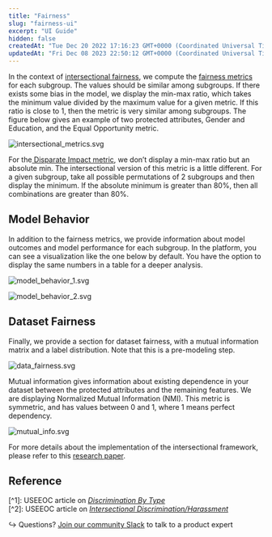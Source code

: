 ```yaml
---
title: "Fairness"
slug: "fairness-ui"
excerpt: "UI Guide"
hidden: false
createdAt: "Tue Dec 20 2022 17:16:23 GMT+0000 (Coordinated Universal Time)"
updatedAt: "Fri Dec 08 2023 22:50:12 GMT+0000 (Coordinated Universal Time)"
---
```

In the context of [intersectional fairness](doc:fairness#intersectional-fairness), we compute the [fairness metrics](doc:fairness#fairness-metrics) for each subgroup. The values should be similar among subgroups. If there exists some bias in the model, we display the min-max ratio, which takes the minimum value divided by the maximum value for a given metric. If this ratio is close to 1, then the metric is very similar among subgroups. The figure below gives an example of two protected attributes, Gender and Education, and the Equal Opportunity metric.

![](https://files.readme.io/906df04-intersectional_metrics.svg "intersectional_metrics.svg")

For the[ Disparate Impact metric](doc:fairness#disparate-impact), we don’t display a min-max ratio but an absolute min. The intersectional version of this metric is a little different. For a given subgroup, take all possible permutations of 2 subgroups and then display the minimum. If the absolute minimum is greater than 80%, then all combinations are greater than 80%.

## Model Behavior

In addition to the fairness metrics, we provide information about model outcomes and model performance for each subgroup. In the platform, you can see a visualization like the one below by default. You have the option to display the same numbers in a table for a deeper analysis.

![](https://files.readme.io/e03e620-model_behavior_1.svg "model_behavior_1.svg")

![](https://files.readme.io/ca0c5be-model_behavior_2.svg "model_behavior_2.svg")

## Dataset Fairness

Finally, we provide a section for dataset fairness, with a mutual information matrix and a label distribution. Note that this is a pre-modeling step.

![](https://files.readme.io/c96f7fd-data_fairness.svg "data_fairness.svg")

Mutual information gives information about existing dependence in your dataset between the protected attributes and the remaining features. We are displaying Normalized Mutual Information (NMI). This metric is symmetric, and has values between 0 and 1, where 1 means perfect dependency.

![](https://files.readme.io/a946365-mutual_info.svg "mutual_info.svg")

For more details about the implementation of the intersectional framework, please refer to this [research paper](https://arxiv.org/pdf/2101.01673.pdf).

## Reference

[^1]\: USEEOC article on [_Discrimination By Type_](https://www.eeoc.gov/discrimination-type)  
[^2]\:  USEEOC article on [_Intersectional Discrimination/Harassment_](https://www.eeoc.gov/initiatives/e-race/significant-eeoc-racecolor-casescovering-private-and-federal-sectors#intersectional)

↪ Questions? [Join our community Slack](https://www.fiddler.ai/slackinvite) to talk to a product expert
